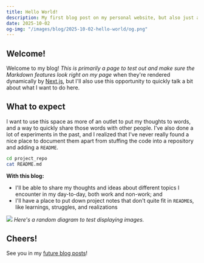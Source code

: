 ```yaml
---
title: Hello World!
description: My first blog post on my personal website, but also just a test page to see if the Markdown features work.
date: 2025-10-02
og-img: "/images/blog/2025-10-02-hello-world/og.png"
---
```


## Welcome!

Welcome to my blog! _This is primarily a page to test out and make sure the Markdown features look right on my page_ when they're rendered dynamically by [Next.js](https://nextjs.org/), but I'll also use this opportunity to quickly talk a bit about what I want to do here.

## What to expect

I want to use this space as more of an outlet to put my thoughts to words, and a way to quickly share those words with other people. I've also done a lot of experiments in the past, and I realized that I've never really found a nice place to document them apart from stuffing the code into a repository and adding a `README`.

```bash
cd project_repo
cat README.md
```

**With this blog:**

- I'll be able to share my thoughts and ideas about different topics I encounter in my day-to-day, both work and non-work; and
- I'll have a place to put down project notes that don't quite fit in `README`s, like learnings, struggles, and realizations

![](/images/blog/2025-10-02-hello-world/diagram.png)
_Here's a random diagram to test displaying images._

## Cheers!

See you in my [future blog posts](/blog)!
